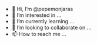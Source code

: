 - 👋 Hi, I’m @pepemonjaras
- 👀 I’m interested in ...
- 🌱 I’m currently learning ...
- 💞️ I’m looking to collaborate on ...
- 📫 How to reach me ...

<!---
pepemonjaras/pepemonjaras is a ✨ special ✨ repository because its `README.md` (this file) appears on your GitHub profile.
You can click the Preview link to take a look at your changes.
--->
